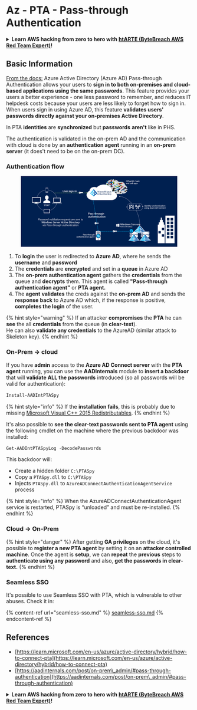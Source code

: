 # Az - PTA - Pass-through Authentication

<details>

<summary><strong>Learn AWS hacking from zero to hero with</strong> <a href="https://training.khulnasoft.com/courses/arte"><strong>htARTE (ByteBreach AWS Red Team Expert)</strong></a><strong>!</strong></summary>

Other ways to support ByteBreach:

* If you want to see your **company advertised in ByteBreach** or **download ByteBreach in PDF** Check the [**SUBSCRIPTION PLANS**](https://github.com/sponsors/khulnasoft)!
* Get the [**official PEASS & ByteBreach swag**](https://peass.creator-spring.com)
* Discover [**The PEASS Family**](https://opensea.io/collection/the-peass-family), our collection of exclusive [**NFTs**](https://opensea.io/collection/the-peass-family)
* **Join the** 💬 [**Discord group**](https://discord.gg/hRep4RUj7f) or the [**telegram group**](https://t.me/peass) or **follow** us on **Twitter** 🐦 [**@bytebreach_live**](https://twitter.com/bytebreach_live)**.**
* **Share your hacking tricks by submitting PRs to the** [**ByteBreach**](https://github.com/khulnasoft/bytebreach) and [**ByteBreach Cloud**](https://github.com/khulnasoft/bytebreach-cloud) github repos.

</details>

## Basic Information

[From the docs:](https://learn.microsoft.com/en-us/entra/identity/hybrid/connect/how-to-connect-pta) Azure Active Directory (Azure AD) Pass-through Authentication allows your users to **sign in to both on-premises and cloud-based applications using the same passwords**. This feature provides your users a better experience - one less password to remember, and reduces IT helpdesk costs because your users are less likely to forget how to sign in. When users sign in using Azure AD, this feature **validates users' passwords directly against your on-premises Active Directory**.

In PTA **identities** are **synchronized** but **passwords** **aren't** like in PHS.

The authentication is validated in the on-prem AD and the communication with cloud is done by an **authentication agent** running in an **on-prem server** (it does't need to be on the on-prem DC).

### Authentication flow

<figure><img src="../../../../.gitbook/assets/image (4) (2) (1).png" alt=""><figcaption></figcaption></figure>

1. To **login** the user is redirected to **Azure AD**, where he sends the **username** and **password**
2. The **credentials** are **encrypted** and set in a **queue** in Azure AD
3. The **on-prem authentication agent** gathers the **credentials** from the queue and **decrypts** them. This agent is called **"Pass-through authentication agent"** or **PTA agent.**
4. The **agent** **validates** the creds against the **on-prem AD** and sends the **response** **back** to Azure AD which, if the response is positive, **completes the login** of the user.

{% hint style="warning" %}
If an attacker **compromises** the **PTA** he can **see** the all **credentials** from the queue (in **clear-text**).\
He can also **validate any credentials** to the AzureAD (similar attack to Skeleton key).
{% endhint %}

### On-Prem -> cloud

If you have **admin** access to the **Azure AD Connect server** with the **PTA** **agent** running, you can use the **AADInternals** module to **insert a backdoor** that will **validate ALL the passwords** introduced (so all passwords will be valid for authentication):

```powershell
Install-AADIntPTASpy
```

{% hint style="info" %}
If the **installation fails**, this is probably due to missing [Microsoft Visual C++ 2015 Redistributables](https://download.microsoft.com/download/6/A/A/6AA4EDFF-645B-48C5-81CC-ED5963AEAD48/vc\_redist.x64.exe).
{% endhint %}

It's also possible to **see the clear-text passwords sent to PTA agent** using the following cmdlet on the machine where the previous backdoor was installed:

```powershell
Get-AADIntPTASpyLog -DecodePasswords
```

This backdoor will:

* Create a hidden folder `C:\PTASpy`
* Copy a `PTASpy.dll` to `C:\PTASpy`
* Injects `PTASpy.dll` to `AzureADConnectAuthenticationAgentService` process

{% hint style="info" %}
When the AzureADConnectAuthenticationAgent service is restarted, PTASpy is “unloaded” and must be re-installed.
{% endhint %}

### Cloud -> On-Prem

{% hint style="danger" %}
After getting **GA privileges** on the cloud, it's possible to **register a new PTA agent** by setting it on an **attacker controlled machine**. Once the agent is **setup**, we can **repeat** the **previous** steps to **authenticate using any password** and also, **get the passwords in clear-text.**
{% endhint %}

### Seamless SSO

It's possible to use Seamless SSO with PTA, which is vulnerable to other abuses. Check it in:

{% content-ref url="seamless-sso.md" %}
[seamless-sso.md](seamless-sso.md)
{% endcontent-ref %}

## References

* [https://learn.microsoft.com/en-us/azure/active-directory/hybrid/how-to-connect-pta](https://learn.microsoft.com/en-us/azure/active-directory/hybrid/how-to-connect-pta)
* [https://aadinternals.com/post/on-prem\_admin/#pass-through-authentication](https://aadinternals.com/post/on-prem\_admin/#pass-through-authentication)

<details>

<summary><strong>Learn AWS hacking from zero to hero with</strong> <a href="https://training.khulnasoft.com/courses/arte"><strong>htARTE (ByteBreach AWS Red Team Expert)</strong></a><strong>!</strong></summary>

Other ways to support ByteBreach:

* If you want to see your **company advertised in ByteBreach** or **download ByteBreach in PDF** Check the [**SUBSCRIPTION PLANS**](https://github.com/sponsors/khulnasoft)!
* Get the [**official PEASS & ByteBreach swag**](https://peass.creator-spring.com)
* Discover [**The PEASS Family**](https://opensea.io/collection/the-peass-family), our collection of exclusive [**NFTs**](https://opensea.io/collection/the-peass-family)
* **Join the** 💬 [**Discord group**](https://discord.gg/hRep4RUj7f) or the [**telegram group**](https://t.me/peass) or **follow** us on **Twitter** 🐦 [**@bytebreach_live**](https://twitter.com/bytebreach_live)**.**
* **Share your hacking tricks by submitting PRs to the** [**ByteBreach**](https://github.com/khulnasoft/bytebreach) and [**ByteBreach Cloud**](https://github.com/khulnasoft/bytebreach-cloud) github repos.

</details>
